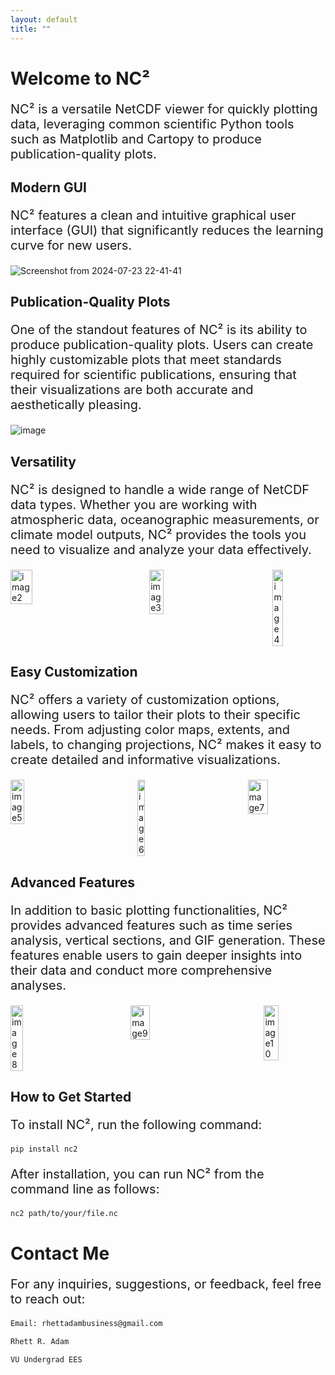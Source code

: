 ```yaml
---
layout: default
title: ""
---
```


# Welcome to NC²
<p style="font-size: 20px;">
NC² is a versatile NetCDF viewer for quickly plotting data, leveraging common scientific Python tools such as Matplotlib and Cartopy to produce publication-quality plots.
</p>

## Modern GUI

<p style="font-size: 20px;">
NC² features a clean and intuitive graphical user interface (GUI) that significantly reduces the learning curve for new users.
</p>

![Screenshot from 2024-07-23 22-41-41](https://github.com/user-attachments/assets/6a7d6af4-5c5b-495b-92e0-08599935cb88)

## Publication-Quality Plots

<p style="font-size: 20px;">
One of the standout features of NC² is its ability to produce publication-quality plots. Users can create highly customizable plots that meet standards required for scientific publications, ensuring that their visualizations are both accurate and aesthetically pleasing.
</p>

![image](https://github.com/user-attachments/assets/bac82fe2-6913-4ac6-9728-333896339630)

## Versatility

<p style="font-size: 20px;">
NC² is designed to handle a wide range of NetCDF data types. Whether you are working with atmospheric data, oceanographic measurements, or climate model outputs, NC² provides the tools you need to visualize and analyze your data effectively.
</p>

<div style="display: flex; justify-content: flex-start;">
  <img src="https://github.com/user-attachments/assets/0ae72be5-14ca-4e88-b48d-4e8f91e183ef" alt="image2" style="width: 28.9%; height: 10%; margin-right: 100px;">
  <img src="https://github.com/user-attachments/assets/269bfaeb-5bcb-4d30-8e7c-565e25ad635c" alt="image3" style="width: 23%; height: 10%; margin-right: 100px;">
  <img src="https://github.com/user-attachments/assets/5c1540ba-0f23-4741-9716-a1b9ddf4030e" alt="image4" style="width: 20%; height: 10%;">
</div>

## Easy Customization

<p style="font-size: 20px;">
NC² offers a variety of customization options, allowing users to tailor their plots to their specific needs. From adjusting color maps, extents, and labels, to changing projections, NC² makes it easy to create detailed and informative visualizations.
</p>

<div style="display: flex; justify-content: flex-start;">
    <img src="https://github.com/user-attachments/assets/baa4914f-adeb-43a4-81ee-f6d5fccd7197" alt="image5" style="width: 21.5%; height: 10%; margin-right: 100px;">
    <img src="https://github.com/user-attachments/assets/51d66a4b-b72b-40a4-b7f0-48da89e262a4" alt="image6" style="width: 16%; height: 10%; margin-right: 100px;">
    <img src="https://github.com/user-attachments/assets/712fca59-c475-411b-a61d-f88a3724ac51" alt="image7" style="width: 26%; height: 10%;">
</div>

## Advanced Features

<p style="font-size: 20px;">
In addition to basic plotting functionalities, NC² provides advanced features such as time series analysis, vertical sections, and GIF generation. These features enable users to gain deeper insights into their data and conduct more comprehensive analyses.
</p>

<div style="display: flex; justify-content: flex-start;">
    <img src="https://github.com/user-attachments/assets/ec672dcf-3fc6-4c0b-aaa5-6b7317d3e6b6" alt="image8" style="width: 22%; height: 10%; margin-right: 100px;">
    <img src="https://github.com/user-attachments/assets/4f6b9fcd-8c34-4157-88c0-92f1ea3cf165" alt="image9" style="width: 27%; height: 10%; margin-right: 100px;">
    <img src="https://github.com/user-attachments/assets/fcb30578-0d7f-45b6-b8af-87b3ade4c84b" alt="image10" style="width: 23.5%; height: 10%;">
</div>

## How to Get Started

<p style="font-size: 20px;">
To install NC², run the following command:
</p>

```sh
pip install nc2
```

<p style="font-size: 20px;">
After installation, you can run NC² from the command line as follows:
</p>

```sh
nc2 path/to/your/file.nc
```

# Contact Me

<p style="font-size: 20px;">
For any inquiries, suggestions, or feedback, feel free to reach out:
</p>

```sh
Email: rhettadambusiness@gmail.com

Rhett R. Adam

VU Undergrad EES
```


   
  
